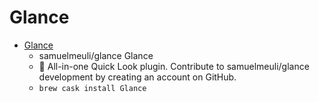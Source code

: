 # Glance
- [Glance](https://github.com/samuelmeuli/glance)
  -  samuelmeuli/glance Glance
  - 🔎 All-in-one Quick Look plugin. Contribute to samuelmeuli/glance development by creating an account on GitHub.
  - `brew cask install Glance`
